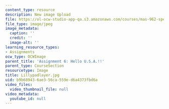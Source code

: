 ```yaml
---
content_type: resource
description: New image Upload
file: https://ol-ocw-studio-app-qa.s3.amazonaws.com/courses/mas-962-special-topics-new-textiles-spring-2010/b9b689436ae356ca559ed6a4373fbd6a_Lillypadlayer.jpg
file_type: image/jpeg
image_metadata:
  caption: ''
  credit: ''
  image-alt: ''
learning_resource_types:
- Assignments
ocw_type: OCWImage
parent_title: 'Assignment 6: Hello U.S.A.!!'
parent_type: CourseSection
resourcetype: Image
title: Lillypadlayer.jpg
uid: b9b68943-6ae3-56ca-559e-d6a4373fbd6a
video_files:
  video_thumbnail_file: null
video_metadata:
  youtube_id: null
---
```

